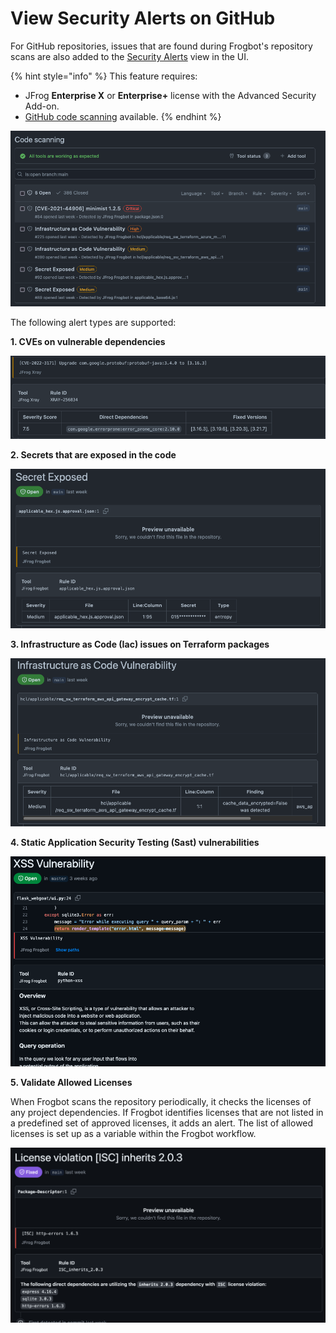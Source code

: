 # View Security Alerts on GitHub

For GitHub repositories, issues that are found during Frogbot's repository scans are also added to the [Security Alerts](https://docs.github.com/en/code-security/code-scanning/automatically-scanning-your-code-for-vulnerabilities-and-errors/managing-code-scanning-alerts-for-your-repository) view in the UI.

{% hint style="info" %}
This feature requires:

* JFrog **Enterprise X** or **Enterprise+** license with the Advanced Security Add-on.
* [GitHub code scanning](https://docs.github.com/en/code-security/code-scanning/introduction-to-code-scanning/about-code-scanning) available.
{% endhint %}

![](../../../../.gitbook/assets/github-code-scanning.png)

The following alert types are supported:

**1. CVEs on vulnerable dependencies**

![](../../../../.gitbook/assets/github-code-scanning-content.png)

**2. Secrets that are exposed in the code**

![](../../../../.gitbook/assets/github-code-scanning-secrets-content.png)

**3. Infrastructure as Code (Iac) issues on Terraform packages**

![](../../../../.gitbook/assets/github-code-scanning-iac-content.png)

**4. Static Application Security Testing (Sast) vulnerabilities**

![](../../../../.gitbook/assets/github-code-scanning-sast-content.png)

**5. Validate Allowed Licenses**

When Frogbot scans the repository periodically, it checks the licenses of any project dependencies. If Frogbot identifies licenses that are not listed in a predefined set of approved licenses, it adds an alert. The list of allowed licenses is set up as a variable within the Frogbot workflow.

![](../../../../.gitbook/assets/github-code-scanning-license-violation-content.png)
